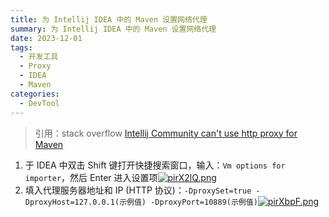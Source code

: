 ```yaml
---
title: 为 Intellij IDEA 中的 Maven 设置网络代理
summary: 为 Intellij IDEA 中的 Maven 设置网络代理
date: 2023-12-01
tags:
  - 开发工具
  - Proxy
  - IDEA
  - Maven
categories:
  - DevTool
---
```

>引用：stack overflow
>[Intellij Community can't use http proxy for Maven](https://stackoverflow.com/questions/1784132/intellij-community-cant-use-http-proxy-for-maven)

1. 于 IDEA 中双击 Shift 键打开快捷搜索窗口，输入：`Vm options for importer`，然后 Enter 进入设置项[![pirX2lQ.png](https://z1.ax1x.com/2023/12/01/pirX2lQ.png)](https://imgse.com/i/pirX2lQ)
2. 填入代理服务器地址和 IP (HTTP 协议)：`-DproxySet=true -DproxyHost=127.0.0.1(示例值) -DproxyPort=10889(示例值)`[![pirXbpF.png](https://z1.ax1x.com/2023/12/01/pirXbpF.png)](https://imgse.com/i/pirXbpF)